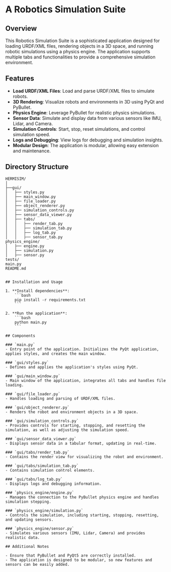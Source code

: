 # A Robotics Simulation Suite

## Overview

This Robotics Simulation Suite is a sophisticated application designed for loading URDF/XML files, rendering objects in a 3D space, and running robotic simulations using a physics engine. The application supports multiple tabs and functionalities to provide a comprehensive simulation environment.

## Features

- **Load URDF/XML Files**: Load and parse URDF/XML files to simulate robots.
- **3D Rendering**: Visualize robots and environments in 3D using PyQt and PyBullet.
- **Physics Engine**: Leverage PyBullet for realistic physics simulations.
- **Sensor Data**: Simulate and display data from various sensors like IMU, Lidar, and Camera.
- **Simulation Controls**: Start, stop, reset simulations, and control simulation speed.
- **Logs and Debugging**: View logs for debugging and simulation insights.
- **Modular Design**: The application is modular, allowing easy extension and maintenance.

## Directory Structure

```
HERMISIM/
│
├──gui/
│   ├── styles.py
│   ├── main_window.py
│   ├── file_loader.py
│   ├── object_renderer.py
│   ├── simulation_controls.py
│   ├── sensor_data_viewer.py
│   ├── tabs/
│   │   ├── render_tab.py
│   │   ├── simulation_tab.py
│   │   ├── log_tab.py
│   │   ├── sensor_tab.py
physics_engine/
│   ├── engine.py
│   ├── simulation.py
│   ├── sensor.py
tests/
main.py
README.md


## Installation and Usage

1. **Install dependencies**:
    ```bash
    pip install -r requirements.txt
    ```

2. **Run the application**:
    ```bash
    python main.py
    ```

## Components

### `main.py`
- Entry point of the application. Initializes the PyQt application, applies styles, and creates the main window.

### `gui/styles.py`
- Defines and applies the application's styles using PyQt.

### `gui/main_window.py`
- Main window of the application, integrates all tabs and handles file loading.

### `gui/file_loader.py`
- Handles loading and parsing of URDF/XML files.

### `gui/object_renderer.py`
- Renders the robot and environment objects in a 3D space.

### `gui/simulation_controls.py`
- Provides controls for starting, stopping, and resetting the simulation, as well as adjusting the simulation speed.

### `gui/sensor_data_viewer.py`
- Displays sensor data in a tabular format, updating in real-time.

### `gui/tabs/render_tab.py`
- Contains the render view for visualizing the robot and environment.

### `gui/tabs/simulation_tab.py`
- Contains simulation control elements.

### `gui/tabs/log_tab.py`
- Displays logs and debugging information.

### `physics_engine/engine.py`
- Manages the connection to the PyBullet physics engine and handles simulation stepping.

### `physics_engine/simulation.py`
- Controls the simulation, including starting, stopping, resetting, and updating sensors.

### `physics_engine/sensor.py`
- Simulates various sensors (IMU, Lidar, Camera) and provides realistic data.

## Additional Notes

- Ensure that PyBullet and PyQt5 are correctly installed.
- The application is designed to be modular, so new features and sensors can be easily added.
